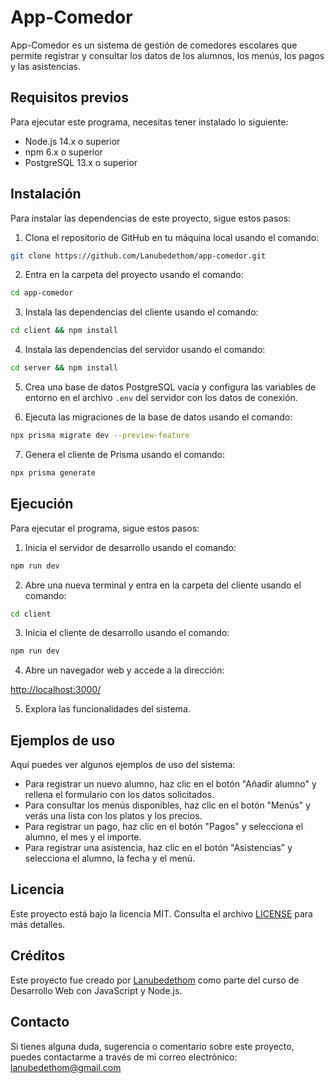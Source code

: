 # App-Comedor

App-Comedor es un sistema de gestión de comedores escolares que permite registrar y consultar los datos de los alumnos, los menús, los pagos y las asistencias.

## Requisitos previos

Para ejecutar este programa, necesitas tener instalado lo siguiente:

- Node.js 14.x o superior
- npm 6.x o superior
- PostgreSQL 13.x o superior

## Instalación

Para instalar las dependencias de este proyecto, sigue estos pasos:

1. Clona el repositorio de GitHub en tu máquina local usando el comando:

```bash
git clone https://github.com/Lanubedethom/app-comedor.git
```

2. Entra en la carpeta del proyecto usando el comando:

```bash
cd app-comedor
```

3. Instala las dependencias del cliente usando el comando:

```bash
cd client && npm install
```

4. Instala las dependencias del servidor usando el comando:

```bash
cd server && npm install
```

5. Crea una base de datos PostgreSQL vacía y configura las variables de entorno en el archivo `.env` del servidor con los datos de conexión.

6. Ejecuta las migraciones de la base de datos usando el comando:

```bash
npx prisma migrate dev --preview-feature
```

7. Genera el cliente de Prisma usando el comando:

```bash
npx prisma generate
```

## Ejecución

Para ejecutar el programa, sigue estos pasos:

1. Inicia el servidor de desarrollo usando el comando:

```bash
npm run dev
```

2. Abre una nueva terminal y entra en la carpeta del cliente usando el comando:

```bash
cd client
```

3. Inicia el cliente de desarrollo usando el comando:

```bash
npm run dev
```

4. Abre un navegador web y accede a la dirección:

[http://localhost:3000/](^1^)

5. Explora las funcionalidades del sistema.

## Ejemplos de uso

Aquí puedes ver algunos ejemplos de uso del sistema:

- Para registrar un nuevo alumno, haz clic en el botón "Añadir alumno" y rellena el formulario con los datos solicitados.
- Para consultar los menús disponibles, haz clic en el botón "Menús" y verás una lista con los platos y los precios.
- Para registrar un pago, haz clic en el botón "Pagos" y selecciona el alumno, el mes y el importe.
- Para registrar una asistencia, haz clic en el botón "Asistencias" y selecciona el alumno, la fecha y el menú.

## Licencia

Este proyecto está bajo la licencia MIT. Consulta el archivo [LICENSE](^2^) para más detalles.

## Créditos

Este proyecto fue creado por [Lanubedethom](^3^) como parte del curso de Desarrollo Web con JavaScript y Node.js.

## Contacto

Si tienes alguna duda, sugerencia o comentario sobre este proyecto, puedes contactarme a través de mi correo electrónico: lanubedethom@gmail.com

